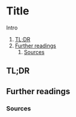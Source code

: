 # Title

Intro

<!-- Remove this line to uncomment if needed
## Table of contents <!-- omit in toc -->

1. [TL;DR](#tldr)
1. [Further readings](#further-readings)
   1. [Sources](#sources)

## TL;DR

## Further readings

### Sources

<!--
  References
  -->

<!-- In-article sections -->
<!-- Knowledge base -->
<!-- Files -->
<!-- Upstream -->
<!-- Others -->
